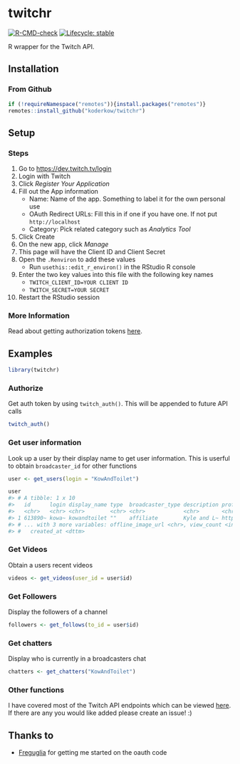 
<!-- README.md is generated from README.Rmd. Please edit that file -->

# twitchr

<!-- badges: start -->

[![R-CMD-check](https://github.com/KoderKow/twitchr/workflows/R-CMD-check/badge.svg)](https://github.com/KoderKow/twitchr/actions)
[![Lifecycle:
stable](https://img.shields.io/badge/lifecycle-stable-brightgreen.svg)](https://lifecycle.r-lib.org/articles/stages.html#stable)
<!-- badges: end -->

R wrapper for the Twitch API.

## Installation

### From Github

``` r
if (!requireNamespace("remotes")){install.packages("remotes")}
remotes::install_github("koderkow/twitchr")
```

## Setup

### Steps

1.  Go to <https://dev.twitch.tv/login>
2.  Login with Twitch
3.  Click *Register Your Application*
4.  Fill out the App information
    -   Name: Name of the app. Something to label it for the own
        personal use
    -   OAuth Redirect URLs: Fill this in if one if you have one. If not
        put `http://localhost`
    -   Category: Pick related category such as *Analytics Tool*
5.  Click Create
6.  On the new app, click *Manage*
7.  This page will have the Client ID and Client Secret
8.  Open the `.Renviron` to add these values
    -   Run `usethis::edit_r_environ()` in the RStudio R console
9.  Enter the two key values into this file with the following key names
    -   `TWITCH_CLIENT_ID=YOUR CLIENT ID`
    -   `TWITCH_SECRET=YOUR SECRET`
10. Restart the RStudio session

### More Information

Read about getting authorization tokens
[here](https://dev.twitch.tv/docs/authentication/).

## Examples

``` r
library(twitchr)
```

### Authorize

Get auth token by using `twitch_auth()`. This will be appended to future
API calls

``` r
twitch_auth()
```

### Get user information

Look up a user by their display name to get user information. This is
userful to obtain `broadcaster_id` for other functions

``` r
user <- get_users(login = "KowAndToilet")

user
#> # A tibble: 1 x 10
#>   id      login display_name type  broadcaster_type description profile_image_u~
#>   <chr>   <chr> <chr>        <chr> <chr>            <chr>       <chr>           
#> 1 613890~ kowa~ kowandtoilet ""    affiliate        Kyle and L~ https://static-~
#> # ... with 3 more variables: offline_image_url <chr>, view_count <int>,
#> #   created_at <dttm>
```

### Get Videos

Obtain a users recent videos

``` r
videos <- get_videos(user_id = user$id)
```

### Get Followers

Display the followers of a channel

``` r
followers <- get_follows(to_id = user$id)
```

### Get chatters

Display who is currently in a broadcasters chat

``` r
chatters <- get_chatters("KowAndToilet")
```

### Other functions

I have covered most of the Twitch API endpoints which can be viewed
[here](https://koderkow.github.io/twitchr/reference/index.html). If
there are any you would like added please create an issue! :)

## Thanks to

-   [Freguglia](https://github.com/Freguglia/rTwitchAPI/) for getting me
    started on the oauth code
